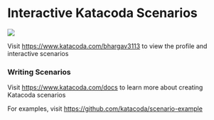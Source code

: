 # Interactive Katacoda Scenarios

[![](http://shields.katacoda.com/katacoda/bhargav3113/count.svg)](https://www.katacoda.com/bhargav3113 "Get your profile on Katacoda.com")

Visit https://www.katacoda.com/bhargav3113 to view the profile and interactive scenarios

### Writing Scenarios
Visit https://www.katacoda.com/docs to learn more about creating Katacoda scenarios

For examples, visit https://github.com/katacoda/scenario-example

